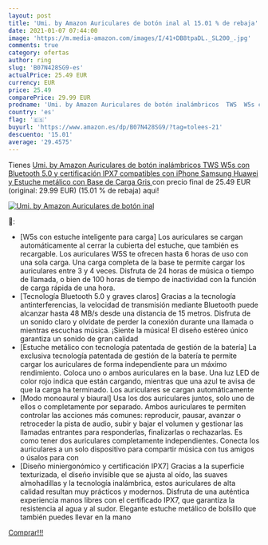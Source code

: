 ```yaml
---
layout: post
title: 'Umi. by Amazon Auriculares de botón inal al 15.01 % de rebaja'
date: 2021-01-07 07:44:00
image: 'https://m.media-amazon.com/images/I/41+DB8tpaDL._SL200_.jpg'
comments: true
category: ofertas
author: ring
slug: 'B07N428SG9-es'
actualPrice: 25.49 EUR
currency: EUR
price: 25.49
comparePrice: 29.99 EUR
prodname: 'Umi. by Amazon Auriculares de botón inalámbricos  TWS  W5s con Bluetooth 5.0 y certificación IPX7 compatibles con iPhone Samsung Huawei y Estuche metálico con Base de Carga  Gris '
country: 'es'
flag: '🇪🇸'
buyurl: 'https://www.amazon.es/dp/B07N428SG9/?tag=tolees-21'
descuento: '15.01'
average: '29.4575'
---
```


Tienes [Umi. by Amazon Auriculares de botón inalámbricos  TWS  W5s con Bluetooth 5.0 y certificación IPX7 compatibles con iPhone Samsung Huawei y Estuche metálico con Base de Carga  Gris ](https://www.amazon.es/dp/B07N428SG9/?tag=tolees-21) con precio final de  25.49 EUR (original: 29.99 EUR) (15.01 %  de rebaja) aqui!

[![Umi. by Amazon Auriculares de botón inal](https://m.media-amazon.com/images/I/41+DB8tpaDL._SL200_.jpg)](https://www.amazon.es/dp/B07N428SG9/?tag=tolees-21)

🔎:

- [W5s con estuche inteligente para carga] Los auriculares se cargan automáticamente al cerrar la cubierta del estuche, que también es recargable. Los auriculares W5S te ofrecen hasta 6 horas de uso con una sola carga. Una carga completa de la base te permite cargar los auriculares entre 3 y 4 veces. Disfruta de 24 horas de música o tiempo de llamada, o bien de 100 horas de tiempo de inactividad con la función de carga rápida de una hora.
- [Tecnología Bluetooth 5.0 y graves claros] Gracias a la tecnología antinterferencias, la velocidad de transmisión mediante Bluetooth puede alcanzar hasta 48 MB/s desde una distancia de 15 metros. Disfruta de un sonido claro y olvídate de perder la conexión durante una llamada o mientras escuchas música. ¡Siente la música! El diseño estéreo único garantiza un sonido de gran calidad
- [Estuche metálico con tecnología patentada de gestión de la batería] La exclusiva tecnología patentada de gestión de la batería te permite cargar los auriculares de forma independiente para un máximo rendimiento. Coloca uno o ambos auriculares en la base. Una luz LED de color rojo indica que están cargando, mientras que una azul te avisa de que la carga ha terminado. Los auriculares se cargan automáticamente
- [Modo monoaural y biaural] Usa los dos auriculares juntos, solo uno de ellos o completamente por separado. Ambos auriculares te permiten controlar las acciones más comunes: reproducir, pausar, avanzar o retroceder la pista de audio, subir y bajar el volumen y gestionar las llamadas entrantes para responderlas, finalizarlas o rechazarlas. Es como tener dos auriculares completamente independientes. Conecta los auriculares a un solo dispositivo para compartir música con tus amigos o úsalos para con
- [Diseño miniergonómico y certificación IPX7] Gracias a la superficie texturizada, el diseño invisible que se ajusta al oído, las suaves almohadillas y la tecnología inalámbrica, estos auriculares de alta calidad resultan muy prácticos y modernos. Disfruta de una auténtica experiencia manos libres con el certificado IPX7, que garantiza la resistencia al agua y al sudor. Elegante estuche metálico de bolsillo que también puedes llevar en la mano

[Comprar!!!](https://www.amazon.es/dp/B07N428SG9/?tag=tolees-21)
